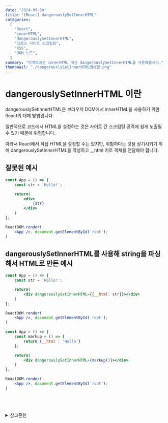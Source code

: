 ```yaml
---
date: "2024-09-30"
title: "[React] dangerouslySetInnerHTML"
categories:
  [
    "React",
    "innerHTML",
    "dangerouslySetInnerHTML",
    "크로스 사이트 스크립팅",
    "XSS",
    "DOM 노드",
  ]
summary: "리액트에선 innerHTML 대신 dangerouslySetInnerHTML를 사용해봅시다."
thumbnail: "./dangerouslySetInnerHTML썸네일.png"
---
```


# dangerouslySetInnerHTML 이란

dangerouslySetInnerHTML은 브라우저 DOM에서 innerHTML을 사용하기 위한 React의 대체 방법입니다.

일반적으로 코드에서 HTML을 설정하는 것은 사이트 간 스크립팅 공격에 쉽게 노출될 수 있기 때문에 위험합니다.

따라서 React에서 직접 HTML을 설정할 수는 있지만, 위험하다는 것을 상기시키기 위해 dangerouslySetInnerHTML을 작성하고 \_\_html 키로 객체를 전달해야 합니다.

## 잘못된 예시

```jsx
const App = () => {
	const str = 'Hello!';

    return(
    	<div>
        	{str}
        </div>
    )
};

ReactDOM.render(
	<App />, document.getElementById('root');
)
```

## dangerouslySetInnerHTML를 사용해 string을 파싱해서 HTML로 만든 예시

```jsx
const App = () => {
	const str = 'Hello!';

    return(
    	<div dangerouslySetInnerHTML={{__html: str}}></div>
    )
};

ReactDOM.render(
	<App />, document.getElementById('root');
)
```

```jsx
const App = () => {
    const markup = () => {
    	return {__html : 'Hello'}
    };

    return(
    	<div dangerouslySetInnerHTML={markup()}></div>
    )
};

ReactDOM.render(
	<App />, document.getElementById('root');
)

```

<br>
<br>
<br>

<details>

<summary>참고문헌</summary>

<div markdown="1">

https://okayoon.tistory.com/entry/React-DOM%EC%97%98%EB%A6%AC%EB%A8%BC%ED%8A%B8%EC%97%90-%ED%85%8D%EC%8A%A4%ED%8A%B8-%EC%82%BD%EC%9E%85%ED%95%98%EA%B8%B0-innerHTML%EB%A7%90%EA%B3%A0-dangerouslySetInnerHTML%EB%A5%BC-%EC%82%AC%EC%9A%A9%ED%95%98%EC%9E%90

</div>

</details>
